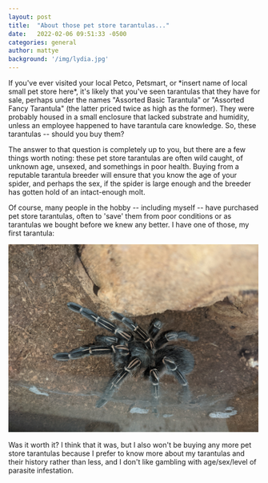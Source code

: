 ```yaml
---
layout: post
title:  "About those pet store tarantulas..."
date:   2022-02-06 09:51:33 -0500
categories: general
author: mattye
background: '/img/lydia.jpg'
---
```


<p>If you've ever visited your local Petco, Petsmart, or *insert name of local small pet store here*, it's likely
    that you've seen tarantulas that they have for sale, perhaps under the names "Assorted Basic Tarantula" or
    "Assorted Fancy Tarantula" (the latter priced twice as high as the former). They were probably housed in
    a small enclosure that lacked substrate and humidity, unless an employee happened to have tarantula care
    knowledge. So, these tarantulas -- should you buy them?
</p>
<p>The answer to that question is completely up to you, but there are a few things worth noting: these
    pet store tarantulas are often wild caught, of unknown age, unsexed, and somethings in poor health. Buying
    from a reputable tarantula breeder will ensure that you know the age of your spider, and perhaps the sex,
    if the spider is large enough and the breeder has gotten hold of an intact-enough molt. 
</p>
<p>Of course, many people in the hobby -- including myself -- have purchased pet store tarantulas, often to 'save'
    them from poor conditions or as tarantulas we bought before we knew any better. I have one of those, my first tarantula:</p>

![curly1.jpg](/img/lydia.jpg)

<p>Was it worth it? I think that it was, but I also won't be buying any more pet store tarantulas because I prefer to 
    know more about my tarantulas and their history rather than less, and I don't like gambling with age/sex/level of parasite
    infestation. 
</p>

<style type="text/css">
  img {
    rotate: 90;
    width: 500px;
  }
</style>